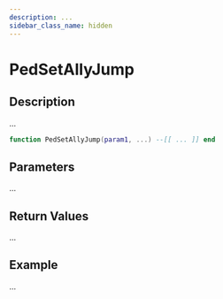 ```yaml
---
description: ...
sidebar_class_name: hidden
---
```


# PedSetAllyJump

## Description

...

```lua
function PedSetAllyJump(param1, ...) --[[ ... ]] end
```

## Parameters

...

## Return Values

...

## Example

...

